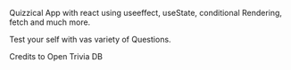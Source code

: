 Quizzical App with react using useeffect, useState, conditional Rendering, fetch and much more.

Test your self with vas variety of Questions.

Credits to Open Trivia DB
